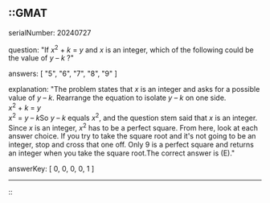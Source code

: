 ::GMAT
---


serialNumber: 20240727

question: "If <i>x</i><sup>2</sup> + <i>k</i> = <i>y</i> and <i>x</i> is an integer, which of the following could be the value of <i>y</i> – <i>k</i> ?"

answers: [
  "5",
  "6",
  "7",
  "8",
  "9"
]

explanation: "The problem states that <i>x</i> is an integer and asks for a possible value of <i>y</i> – <i>k</i>. Rearrange the equation to isolate <i>y</i> – <i>k</i> on one side.<br><i>x</i><sup>2</sup> + <i>k</i> = <i>y</i><br><i>x</i><sup>2</sup> = <i>y</i> – <i>k</i>So <i>y</i> – <i>k</i> equals <i>x</i><sup>2</sup>, and the question stem said that <i>x</i> is an integer. Since <i>x</i> is an integer, <i>x</i><sup>2</sup> has to be a perfect square. From here, look at each answer choice. If you try to take the square root and it's not going to be an integer, stop and cross that one off. Only 9 is a perfect square and returns an integer when you take the square root.The correct answer is (E)."

answerKey: [
  0, 
  0, 
  0, 
  0, 
  1
]



---
::